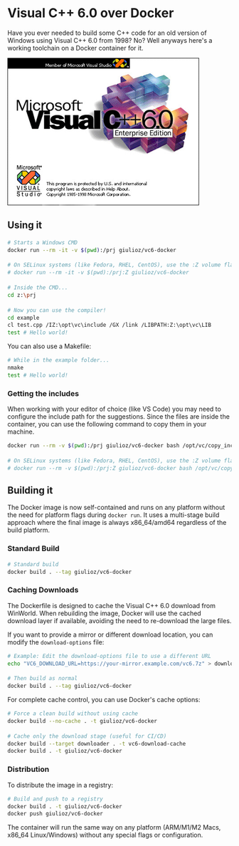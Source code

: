 # Visual C++ 6.0 over Docker

Have you ever needed to build some C++ code for an old version of Windows using Visual C++ 6.0 from 1998? No? Well anyways here's a working toolchain on a Docker container for it.

![Thumbnail](./thumb.jpg)

## Using it

```bash
# Starts a Windows CMD
docker run --rm -it -v $(pwd):/prj giulioz/vc6-docker

# On SELinux systems (like Fedora, RHEL, CentOS), use the :Z volume flag
# docker run --rm -it -v $(pwd):/prj:Z giulioz/vc6-docker

# Inside the CMD...
cd z:\prj

# Now you can use the compiler!
cd example
cl test.cpp /IZ:\opt\vc\include /GX /link /LIBPATH:Z:\opt\vc\LIB
test # Hello world!
```

You can also use a Makefile:

```bash
# While in the example folder...
nmake
test # Hello world!
```

### Getting the includes

When working with your editor of choice (like VS Code) you may need to configure the include path for the suggestions. Since the files are inside the container, you can use the following command to copy them in your machine.

```bash
docker run --rm -v $(pwd):/prj giulioz/vc6-docker bash /opt/vc/copy_includes.sh

# On SELinux systems (like Fedora, RHEL, CentOS), use the :Z volume flag
# docker run --rm -v $(pwd):/prj:Z giulioz/vc6-docker bash /opt/vc/copy_includes.sh
```

## Building it

The Docker image is now self-contained and runs on any platform without the need for platform flags during `docker run`. It uses a multi-stage build approach where the final image is always x86_64/amd64 regardless of the build platform.

### Standard Build

```bash
# Standard build
docker build . --tag giulioz/vc6-docker
```

### Caching Downloads

The Dockerfile is designed to cache the Visual C++ 6.0 download from WinWorld. When rebuilding the image, Docker will use the cached download layer if available, avoiding the need to re-download the large files.

If you want to provide a mirror or different download location, you can modify the `download-options` file:

```bash
# Example: Edit the download-options file to use a different URL
echo "VC6_DOWNLOAD_URL=https://your-mirror.example.com/vc6.7z" > download-options

# Then build as normal
docker build . --tag giulioz/vc6-docker
```

For complete cache control, you can use Docker's cache options:

```bash
# Force a clean build without using cache
docker build --no-cache . -t giulioz/vc6-docker

# Cache only the download stage (useful for CI/CD)
docker build --target downloader . -t vc6-download-cache
docker build . -t giulioz/vc6-docker
```

### Distribution

To distribute the image in a registry:

```bash
# Build and push to a registry
docker build . -t giulioz/vc6-docker
docker push giulioz/vc6-docker
```

The container will run the same way on any platform (ARM/M1/M2 Macs, x86_64 Linux/Windows) without any special flags or configuration.
